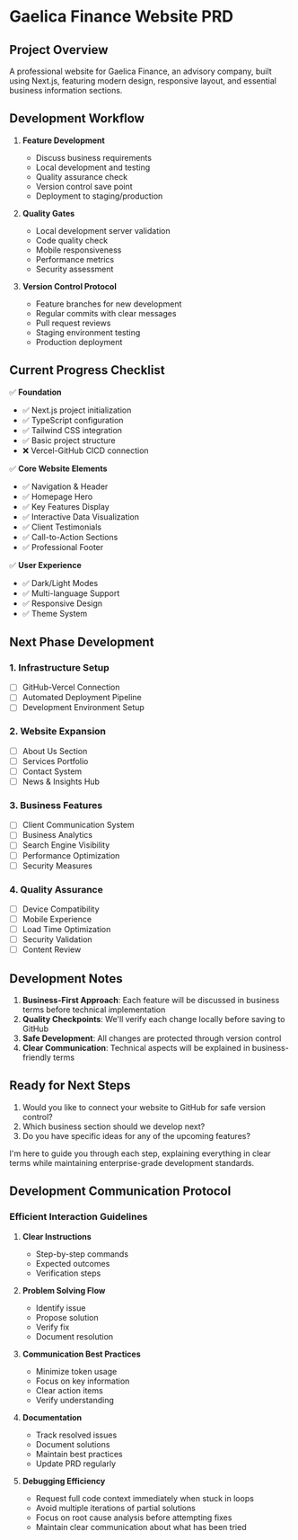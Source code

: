 # Gaelica Finance Website PRD

## Project Overview

A professional website for Gaelica Finance, an advisory company, built using Next.js, featuring modern design, responsive layout, and essential business information sections.

## Development Workflow
1. **Feature Development**
   - Discuss business requirements
   - Local development and testing
   - Quality assurance check
   - Version control save point
   - Deployment to staging/production

2. **Quality Gates**
   - Local development server validation
   - Code quality check
   - Mobile responsiveness
   - Performance metrics
   - Security assessment

3. **Version Control Protocol**
   - Feature branches for new development
   - Regular commits with clear messages
   - Pull request reviews
   - Staging environment testing
   - Production deployment

## Current Progress Checklist

✅ **Foundation**
- ✅ Next.js project initialization
- ✅ TypeScript configuration
- ✅ Tailwind CSS integration
- ✅ Basic project structure
- ❌ Vercel-GitHub CICD connection

✅ **Core Website Elements**
- ✅ Navigation & Header
- ✅ Homepage Hero
- ✅ Key Features Display
- ✅ Interactive Data Visualization
- ✅ Client Testimonials
- ✅ Call-to-Action Sections
- ✅ Professional Footer

✅ **User Experience**
- ✅ Dark/Light Modes
- ✅ Multi-language Support
- ✅ Responsive Design
- ✅ Theme System

## Next Phase Development

### 1. Infrastructure Setup
- [ ] GitHub-Vercel Connection
- [ ] Automated Deployment Pipeline
- [ ] Development Environment Setup

### 2. Website Expansion
- [ ] About Us Section
- [ ] Services Portfolio
- [ ] Contact System
- [ ] News & Insights Hub

### 3. Business Features
- [ ] Client Communication System
- [ ] Business Analytics
- [ ] Search Engine Visibility
- [ ] Performance Optimization
- [ ] Security Measures

### 4. Quality Assurance
- [ ] Device Compatibility
- [ ] Mobile Experience
- [ ] Load Time Optimization
- [ ] Security Validation
- [ ] Content Review

## Development Notes
1. **Business-First Approach**: Each feature will be discussed in business terms before technical implementation
2. **Quality Checkpoints**: We'll verify each change locally before saving to GitHub
3. **Safe Development**: All changes are protected through version control
4. **Clear Communication**: Technical aspects will be explained in business-friendly terms

## Ready for Next Steps
1. Would you like to connect your website to GitHub for safe version control?
2. Which business section should we develop next?
3. Do you have specific ideas for any of the upcoming features?

I'm here to guide you through each step, explaining everything in clear terms while maintaining enterprise-grade development standards.

## Development Communication Protocol

### Efficient Interaction Guidelines
1. **Clear Instructions**
   - Step-by-step commands
   - Expected outcomes
   - Verification steps

2. **Problem Solving Flow**
   - Identify issue
   - Propose solution
   - Verify fix
   - Document resolution

3. **Communication Best Practices**
   - Minimize token usage
   - Focus on key information
   - Clear action items
   - Verify understanding

4. **Documentation**
   - Track resolved issues
   - Document solutions
   - Maintain best practices
   - Update PRD regularly

5. **Debugging Efficiency**
   - Request full code context immediately when stuck in loops
   - Avoid multiple iterations of partial solutions
   - Focus on root cause analysis before attempting fixes
   - Maintain clear communication about what has been tried
